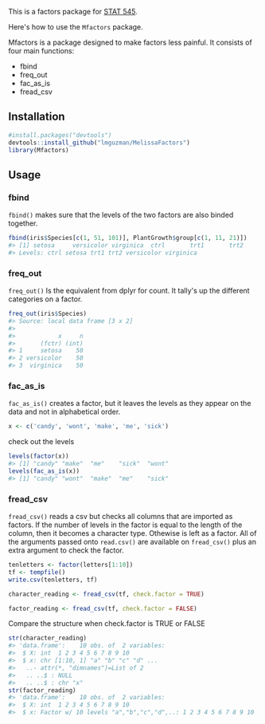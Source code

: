 <!-- README.md is generated from README.Rmd. Please edit that file -->
This is a factors package for [STAT 545](http://stat545-ubc.github.io).

Here's how to use the `Mfactors` package.

Mfactors is a package designed to make factors less painful. It consists of four main functions:

-   fbind
-   freq\_out
-   fac\_as\_is
-   fread\_csv

Installation
------------

``` r
#install.packages("devtools")
devtools::install_github("lmguzman/MelissaFactors")
library(Mfactors)
```

Usage
-----

### fbind

`fbind()` makes sure that the levels of the two factors are also binded together.

``` r
fbind(iris$Species[c(1, 51, 101)], PlantGrowth$group[c(1, 11, 21)])
#> [1] setosa     versicolor virginica  ctrl       trt1       trt2      
#> Levels: ctrl setosa trt1 trt2 versicolor virginica
```

### freq\_out

`freq_out()` Is the equivalent from dplyr for count. It tally's up the different categories on a factor.

``` r
freq_out(iris$Species)
#> Source: local data frame [3 x 2]
#> 
#>            x     n
#>       (fctr) (int)
#> 1     setosa    50
#> 2 versicolor    50
#> 3  virginica    50
```

### fac\_as\_is

`fac_as_is()` creates a factor, but it leaves the levels as they appear on the data and not in alphabetical order.

``` r
x <- c('candy', 'wont', 'make', 'me', 'sick')
```

check out the levels

``` r
levels(factor(x))
#> [1] "candy" "make"  "me"    "sick"  "wont"
levels(fac_as_is(x))
#> [1] "candy" "wont"  "make"  "me"    "sick"
```

### fread\_csv

`fread_csv()` reads a csv but checks all columns that are imported as factors. If the number of levels in the factor is equal to the length of the column, then it becomes a character type. Othewise is left as a factor. All of the arguments passed onto `read.csv()` are available on `fread_csv()` plus an extra argument to check the factor.

``` r
tenletters <- factor(letters[1:10])
tf <- tempfile()
write.csv(tenletters, tf)

character_reading <- fread_csv(tf, check.factor = TRUE)

factor_reading <- fread_csv(tf, check.factor = FALSE)
```

Compare the structure when check.factor is TRUE or FALSE

``` r
str(character_reading)
#> 'data.frame':    10 obs. of  2 variables:
#>  $ X: int  1 2 3 4 5 6 7 8 9 10
#>  $ x: chr [1:10, 1] "a" "b" "c" "d" ...
#>   ..- attr(*, "dimnames")=List of 2
#>   .. ..$ : NULL
#>   .. ..$ : chr "x"
str(factor_reading)
#> 'data.frame':    10 obs. of  2 variables:
#>  $ X: int  1 2 3 4 5 6 7 8 9 10
#>  $ x: Factor w/ 10 levels "a","b","c","d",..: 1 2 3 4 5 6 7 8 9 10
```

